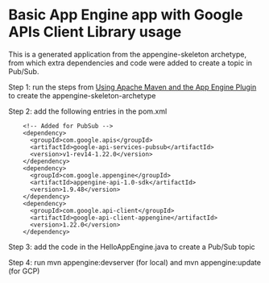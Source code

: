 Basic App Engine app with Google APIs Client Library usage
==========================================================

This is a generated application from the appengine-skeleton archetype, from which extra dependencies and code were added to create a topic in Pub/Sub.

Step 1: run the steps from [Using Apache Maven and the App Engine Plugin](https://cloud.google.com/appengine/docs/java/tools/maven) to create the appengine-skeleton-archetype

Step 2: add the following entries in the pom.xml

		<!-- Added for PubSub -->
	    <dependency>
	      <groupId>com.google.apis</groupId>
	      <artifactId>google-api-services-pubsub</artifactId>
	      <version>v1-rev14-1.22.0</version>
	    </dependency>
	    <dependency>
	      <groupId>com.google.appengine</groupId>
	      <artifactId>appengine-api-1.0-sdk</artifactId>
	      <version>1.9.48</version>
	    </dependency>
	    <dependency>
	      <groupId>com.google.api-client</groupId>
	      <artifactId>google-api-client-appengine</artifactId>
	      <version>1.22.0</version>
	    </dependency>

Step 3: add the code in the HelloAppEngine.java to create a Pub/Sub topic

Step 4: run mvn appengine:devserver (for local) and mvn appengine:update (for GCP)
